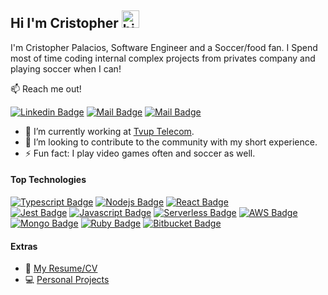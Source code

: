 ## Hi I'm Cristopher <img src="https://user-images.githubusercontent.com/1303154/88677602-1635ba80-d120-11ea-84d8-d263ba5fc3c0.gif" width="28px" height="28px" alt="hi">

I'm Cristopher Palacios, Software Engineer and a Soccer/food fan. I Spend most of time coding internal complex projects from privates company and playing soccer when I can!

:mailbox: Reach me out!

[![Linkedin Badge](https://img.shields.io/badge/-Cristopher-0e76a8?style=flat&labelColor=0e76a8&logo=linkedin&logoColor=white)](https://www.linkedin.com/in/cristopher-palacios-zelaya-367a1a127/) [![Mail Badge](https://img.shields.io/badge/-@criszelaya24-e84393?style=flat&labelColor=e84393&logo=instagram&logoColor=white)](https://www.instagram.com/criszelaya24/) [![Mail Badge](https://img.shields.io/badge/-criszelaya24-0078D4?style=flat&labelColor=0078D4&logo=microsoftoutlook&logoColor=white)](mailto:criszelaya24@hotmail.com)

- 🔭 I’m currently working at [Tvup Telecom](https://tvup.media/en/homepage/).
- 🤔 I’m looking to contribute to the community with my short experience.
- ⚡ Fun fact: I play video games often and soccer as well.

#### Top Technologies

<!-- TODO: Make technologies links takes you to repositories -->

[![Typescript Badge](https://img.shields.io/badge/-Typescript-007acc?style=for-the-badge&labelColor=black&logo=typescript&logoColor=007acc)](#)
[![Nodejs Badge](https://img.shields.io/badge/-Nodejs-3C873A?style=for-the-badge&labelColor=black&logo=node.js&logoColor=3C873A)](#)
[![React Badge](https://img.shields.io/badge/-React-61DBFB?style=for-the-badge&labelColor=black&logo=react&logoColor=61DBFB)](#) <br >
[![Jest Badge](https://img.shields.io/badge/-Jest-C21325?style=for-the-badge&labelColor=black&logo=jest&logoColor=white)](#)
[![Javascript Badge](https://img.shields.io/badge/-Javascript-F0DB4F?style=for-the-badge&labelColor=black&logo=javascript&logoColor=F0DB4F)](#)
[![Serverless Badge](https://img.shields.io/badge/-serverless-FD5750?style=for-the-badge&labelColor=black&logo=serverless&logoColor=FD5750)](#)
[![AWS Badge](https://img.shields.io/badge/-aws-232F3E?style=for-the-badge&labelColor=black&logo=amazonaws&logoColor=white)](#) <br >
[![Mongo Badge](https://img.shields.io/badge/-mongodb-47A248?style=for-the-badge&labelColor=black&logo=mongodb&logoColor=white)](#)
[![Ruby Badge](https://img.shields.io/badge/-Rails-CC0000?style=for-the-badge&labelColor=black&logo=ruby&logoColor=white)](#)
[![Bitbucket Badge](https://img.shields.io/badge/-Bitbucket-0052CC?style=for-the-badge&labelColor=black&logo=bitbucket&logoColor=white)](#)


#### Extras
- 📎 [My Resume/CV](https://drive.google.com/file/d/186JRWh6px__mARDWemX9LqC8gp9GrKvX/view?usp=sharing)
- 💻 [Personal Projects](https://github.com/criszelaya24/cv#Projects)

